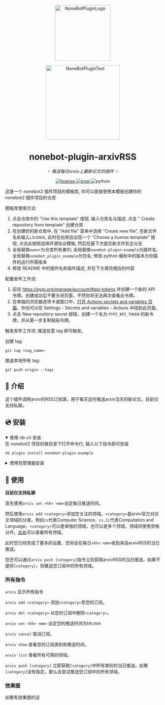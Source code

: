 <div align="center">
  <a href="https://v2.nonebot.dev/store"><img src="https://github.com/A-kirami/nonebot-plugin-template/blob/resources/nbp_logo.png" width="180" height="180" alt="NoneBotPluginLogo"></a>
  <br>
  <p><img src="https://github.com/A-kirami/nonebot-plugin-template/blob/resources/NoneBotPlugin.svg" width="240" alt="NoneBotPluginText"></p>
</div>

<div align="center">

# nonebot-plugin-arxivRSS

_✨ 推送每日arxiv上最新论文的插件 ✨_


<a href="./LICENSE">
    <img src="https://img.shields.io/github/license/owner/nonebot-plugin-example.svg" alt="license">
</a>
<a href="https://pypi.python.org/pypi/nonebot-plugin-example">
    <img src="https://img.shields.io/pypi/v/nonebot-plugin-example.svg" alt="pypi">
</a>
<img src="https://img.shields.io/badge/python-3.8+-blue.svg" alt="python">

</div>

这是一个 nonebot2 插件项目的模板库, 你可以直接使用本模板创建你的 nonebot2 插件项目的仓库

模板库使用方法:
1. 点击仓库中的 "Use this template" 按钮, 输入仓库名与描述, 点击 "  Create repository from template" 创建仓库
2. 在创建好的新仓库中, 在 "Add file" 菜单中选择 "Create new file", 在新文件名处输入`LICENSE`, 此时在右侧会出现一个 "Choose a license template" 按钮, 点击此按钮选择开源协议模板, 然后在最下方提交新文件到主分支
3. 全局替换`owner`为仓库所有者ID; 全局替换`nonebot-plugin-example`为插件名; 全局替换`nonebot_plugin_example`为包名; 修改 python 徽标中的版本为你插件的运行所需版本
4. 修改 README 中的插件名和插件描述, 并在下方填充相应的内容

配置发布工作流:
1. 前往 https://pypi.org/manage/account/#api-tokens 并创建一个新的 API 令牌。创建成功后不要关闭页面，不然你将无法再次查看此令牌。
2. 在单独的浏览器选项卡或窗口中，[打开 Actions secrets and variables 页面](./settings/secrets/actions)。你也可以在 Settings - Secrets and variables - Actions 中找到此页面。
3. 点击 New repository secret 按钮，创建一个名为 `PYPI_API_TOKEN` 的新令牌，并从第一步复制粘贴令牌。

触发发布工作流:
推送任意 tag 即可触发。

创建 tag:

    git tag <tag_name>

推送本地所有 tag:

    git push origin --tags

## 📖 介绍

这个插件调用arxiv的RSS订阅源，用于每天定时推送arxiv当天的新论文。目前仅支持私聊。

## 💿 安装

<details open>
<summary>使用 nb-cli 安装</summary>
在 nonebot2 项目的根目录下打开命令行, 输入以下指令即可安装

    nb plugin install nonebot-plugin-example

</details>

<details>
<summary>使用包管理器安装</summary>
在 nonebot2 项目的插件目录下, 打开命令行, 根据你使用的包管理器, 输入相应的安装命令

<details>
<summary>pip</summary>

    pip install nonebot-plugin-example
</details>
<details>
<summary>pdm</summary>

    pdm add nonebot-plugin-example
</details>
<details>
<summary>poetry</summary>

    poetry add nonebot-plugin-example
</details>
<details>
<summary>conda</summary>

    conda install nonebot-plugin-example
</details>

打开 nonebot2 项目根目录下的 `pyproject.toml` 文件, 在 `[tool.nonebot]` 部分追加写入

    plugins = ["nonebot_plugin_example"]

</details>


## 🎉 使用

**目前仅支持私聊**

首先使用`arxiv set <hh> <mm>`设定每日推送时间。

然后使用`arxiv add <category>`添加您关注的领域。`<category>`是arxiv官方对论文领域的分类，例如`cs`代表Computer Science，`cs.CL`代表Computation and Language。`<category>`可以是单独的领域，也可以是多个领域，领域间使用空格分开。[此处](https://arxiv.org/category_taxonomy)可以查看所有领域。

此时您已经完成了基本的设置，您将会在每日`<hh>:<mm>`收到来自arxivRSS的当日推送。

您还可以通过`arxiv push [category]`指令立刻获取arxivRSS的当日推送。如果不提供`[category]`，则推送您订阅中的所有领域。

### 所有指令

`arxiv` 显示所有指令

`arxiv add <category>` 添加`<category>`至您的订阅。

`arxiv del <category>` 从您的订阅中删除`<category>`。

`arxiv set <hh> <mm>` 设定您的推送时间为hh:mm

`arxiv cancel` 取消订阅。

`arxiv show` 查看您的订阅类别和推送时间。

`arxiv list` 查看所有可用的领域。

`arxiv push [category]` 立即获取`[category]`中所有类别的当日推送。如果`[category]`没有指定，那么会尝试推送您订阅中的所有领域。

### 效果图
如果有效果图的话
